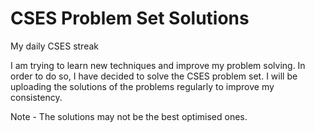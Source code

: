 # CSES Problem Set Solutions
My daily CSES streak

I am trying to learn new techniques and improve my problem solving. In order to do so, I have decided to solve the CSES problem set. I will be uploading the solutions of the 
problems regularly to improve my consistency.

Note - The solutions may not be the best optimised ones.
